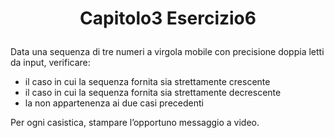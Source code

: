 # <p align=center> Capitolo3 Esercizio6 </p>

Data una sequenza di tre numeri a virgola mobile con precisione doppia 
letti da input, verificare: <br>
- il caso in cui la sequenza fornita sia strettamente crescente
- il caso in cui la sequenza fornita sia strettamente decrescente
- la non appartenenza ai due casi precedenti

Per ogni casistica, stampare l’opportuno messaggio a video.
